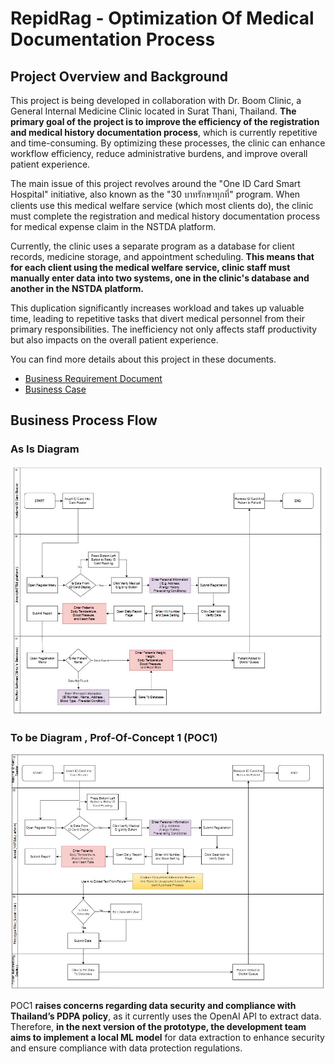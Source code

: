 # RepidRag - Optimization Of Medical Documentation Process

## Project Overview and Background

This project is being developed in collaboration with Dr. Boom Clinic, a General Internal Medicine Clinic located in Surat Thani, Thailand. **The primary goal of the project is to improve the efficiency of the registration and medical history documentation process**, which is currently repetitive and time-consuming. By optimizing these processes, the clinic can enhance workflow efficiency, reduce administrative burdens, and improve overall patient experience.

The main issue of this project revolves around the "One ID Card Smart Hospital" initiative, also known as the "30 บาทรักษาทุกที่" program. When clients use this medical welfare service (which most clients do), the clinic must complete the registration and medical history documentation process for medical expense claim in the NSTDA platform.

Currently, the clinic uses a separate program as a database for client records, medicine storage, and appointment scheduling. **This means that for each client using the medical welfare service, clinic staff must manually enter data into two systems, one in the clinic's database and another in the NSTDA platform.**

This duplication significantly increases workload and takes up valuable time, leading to repetitive tasks that divert medical personnel from their primary responsibilities. The inefficiency not only affects staff productivity but also impacts on the overall patient experience.



You can find more details about this project in these documents.
- [Business Requirement Document](RapidReg_BRD.docx)
- [Business Case](RepidReg_BusinessCase.docx)


## Business Process Flow

### As Is Diagram

![Registraion's AS Is Diagram](assets/RegistrationFlow_Old.JPG)

### To be Diagram , Prof-Of-Concept 1 (POC1)

![Registraion's To Be Diagram](assets/RegistrationFlow_New.JPG)



POC1 **raises concerns regarding data security and compliance with Thailand’s PDPA policy**, as it currently uses the OpenAI API to extract data. Therefore, **in the next version of the prototype, the development team aims to implement a local ML model** for data extraction to enhance security and ensure compliance with data protection regulations.
